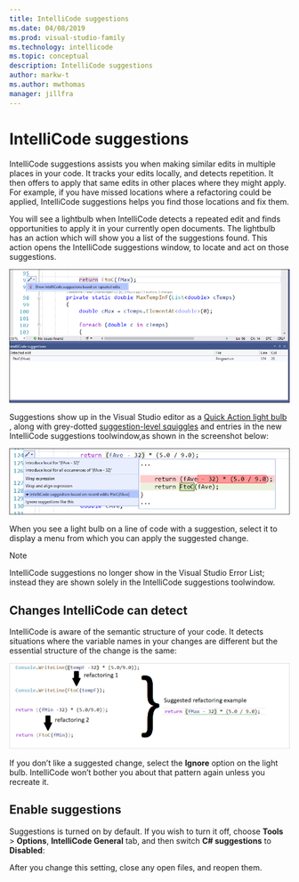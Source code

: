 ```yaml
---
title: IntelliCode suggestions
ms.date: 04/08/2019
ms.prod: visual-studio-family
ms.technology: intellicode
ms.topic: conceptual
description: IntelliCode suggestions
author: markw-t
ms.author: mwthomas
manager: jillfra
---
```

# IntelliCode suggestions 
IntelliCode suggestions assists you when making similar edits in multiple places in your code. It tracks your edits locally, and detects repetition. It then offers to apply that same edits in other places where they might apply. For example, if you have missed locations where a refactoring could be applied, IntelliCode suggestions helps you find those locations and fix them.

You will see a lightbulb when IntelliCode detects a repeated edit and finds opportunities to apply it in your currently open documents. The lightbulb has an action which will show you a list of the suggestions found. This action opens the IntelliCode suggestions window, to locate and act on those suggestions.

![IntelliCode suggestions discovery](media/intellicode-suggestions-discovery-and-toolwindow.png)

Suggestions show up in the Visual Studio editor as a [Quick Action light bulb](/visualstudio/ide/quick-actions) , along with grey-dotted [suggestion-level squiggles](/visualstudio/get-started/csharp/visual-studio-ide#popular-productivity-features) and entries in the new IntelliCode suggestions toolwindow,as shown in the screenshot below:

![IntelliCode suggestions lightbulb](media/intellicode-suggestions-lightbulb.png)

When you see a light bulb on a line of code with a suggestion, select it to display a menu from which you can apply the suggested change.

> [!NOTE]
> IntelliCode suggestions no longer show in the Visual Studio Error List; instead they are shown solely in the IntelliCode suggestions toolwindow.

## Changes IntelliCode can detect
IntelliCode is aware of the semantic structure of your code. It detects situations where the variable names in your changes are different but the essential structure of the change is the same:

![Illustration of suggestions showing how repeated edits lead to finding suggestions](media/refactorings-illustrated.png)

If you don’t like a suggested change, select the **Ignore** option on the light bulb.  IntelliCode won’t bother you about that pattern again unless you recreate it. 

## Enable suggestions
Suggestions is turned on by default. 
If you wish to turn it off, choose **Tools** > **Options**, **IntelliCode General** tab, and then switch **C# suggestions** to **Disabled**:

After you change this setting, close any open files, and reopen them.
